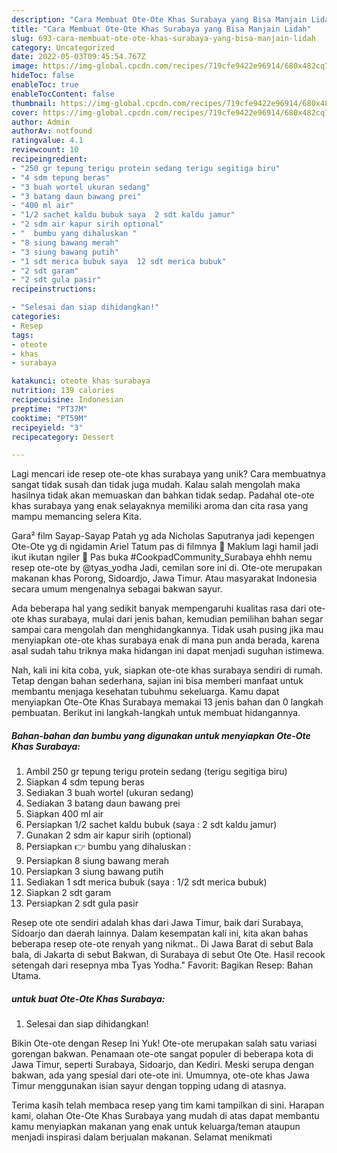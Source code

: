 ```yaml
---
description: "Cara Membuat Ote-Ote Khas Surabaya yang Bisa Manjain Lidah"
title: "Cara Membuat Ote-Ote Khas Surabaya yang Bisa Manjain Lidah"
slug: 693-cara-membuat-ote-ote-khas-surabaya-yang-bisa-manjain-lidah
category: Uncategorized
date: 2022-05-03T09:45:54.767Z
image: https://img-global.cpcdn.com/recipes/719cfe9422e96914/680x482cq70/ote-ote-khas-surabaya-foto-resep-utama.jpg
hideToc: false
enableToc: true
enableTocContent: false
thumbnail: https://img-global.cpcdn.com/recipes/719cfe9422e96914/680x482cq70/ote-ote-khas-surabaya-foto-resep-utama.jpg
cover: https://img-global.cpcdn.com/recipes/719cfe9422e96914/680x482cq70/ote-ote-khas-surabaya-foto-resep-utama.jpg
author: Admin
authorAv: notfound
ratingvalue: 4.1
reviewcount: 10
recipeingredient:
- "250 gr tepung terigu protein sedang terigu segitiga biru"
- "4 sdm tepung beras"
- "3 buah wortel ukuran sedang"
- "3 batang daun bawang prei"
- "400 ml air"
- "1/2 sachet kaldu bubuk saya  2 sdt kaldu jamur"
- "2 sdm air kapur sirih optional"
- "  bumbu yang dihaluskan "
- "8 siung bawang merah"
- "3 siung bawang putih"
- "1 sdt merica bubuk saya  12 sdt merica bubuk"
- "2 sdt garam"
- "2 sdt gula pasir"
recipeinstructions:

- "Selesai dan siap dihidangkan!"
categories:
- Resep
tags:
- oteote
- khas
- surabaya

katakunci: oteote khas surabaya 
nutrition: 139 calories
recipecuisine: Indonesian
preptime: "PT37M"
cooktime: "PT59M"
recipeyield: "3"
recipecategory: Dessert

---
```





Lagi mencari ide resep ote-ote khas surabaya yang unik? Cara membuatnya sangat tidak susah dan tidak juga mudah. Kalau salah mengolah maka hasilnya tidak akan memuaskan dan bahkan tidak sedap. Padahal ote-ote khas surabaya yang enak selayaknya memiliki aroma dan cita rasa yang mampu memancing selera Kita.





Gara² film Sayap-Sayap Patah yg ada Nicholas Saputranya jadi kepengen Ote-Ote yg di ngidamin Ariel Tatum pas di filmnya 🤣 Maklum lagi hamil jadi ikut ikutan ngiler 🤭 Pas buka #CookpadCommunity_Surabaya ehhh nemu resep ote-ote by @tyas_yodha Jadi, cemilan sore ini di. Ote-ote merupakan makanan khas Porong, Sidoardjo, Jawa Timur. Atau masyarakat Indonesia secara umum mengenalnya sebagai bakwan sayur.

Ada beberapa hal yang sedikit banyak mempengaruhi kualitas rasa dari ote-ote khas surabaya, mulai dari jenis bahan, kemudian pemilihan bahan segar sampai cara mengolah dan menghidangkannya. Tidak usah pusing jika mau menyiapkan ote-ote khas surabaya enak di mana pun anda berada, karena asal sudah tahu triknya maka hidangan ini dapat menjadi suguhan istimewa.






Nah, kali ini kita coba, yuk, siapkan ote-ote khas surabaya sendiri di rumah. Tetap dengan bahan sederhana, sajian ini bisa memberi manfaat untuk membantu menjaga kesehatan tubuhmu sekeluarga. Kamu dapat menyiapkan Ote-Ote Khas Surabaya memakai 13 jenis bahan dan 0 langkah pembuatan. Berikut ini langkah-langkah untuk membuat hidangannya.

<!--inarticleads1-->

##### Bahan-bahan dan bumbu yang digunakan untuk menyiapkan Ote-Ote Khas Surabaya:

1. Ambil 250 gr tepung terigu protein sedang (terigu segitiga biru)
1. Siapkan 4 sdm tepung beras
1. Sediakan 3 buah wortel (ukuran sedang)
1. Sediakan 3 batang daun bawang prei
1. Siapkan 400 ml air
1. Persiapkan 1/2 sachet kaldu bubuk (saya : 2 sdt kaldu jamur)
1. Gunakan 2 sdm air kapur sirih (optional)
1. Persiapkan  👉 bumbu yang dihaluskan :
1. Persiapkan 8 siung bawang merah
1. Persiapkan 3 siung bawang putih
1. Sediakan 1 sdt merica bubuk (saya : 1/2 sdt merica bubuk)
1. Siapkan 2 sdt garam
1. Persiapkan 2 sdt gula pasir


Resep ote ote sendiri adalah khas dari Jawa Timur, baik dari Surabaya, Sidoarjo dan daerah lainnya. Dalam kesempatan kali ini, kita akan bahas beberapa resep ote-ote renyah yang nikmat.. Di Jawa Barat di sebut Bala bala, di Jakarta di sebut Bakwan, di Surabaya di sebut Ote Ote. Hasil recook setengah dari resepnya mba Tyas Yodha.&#34; Favorit: Bagikan Resep: Bahan Utama. 

<!--inarticleads2-->

#####  untuk buat Ote-Ote Khas Surabaya:


1. Selesai dan siap dihidangkan!

Bikin Ote-ote dengan Resep Ini Yuk! Ote-ote merupakan salah satu variasi gorengan bakwan. Penamaan ote-ote sangat populer di beberapa kota di Jawa Timur, seperti Surabaya, Sidoarjo, dan Kediri. Meski serupa dengan bakwan, ada yang spesial dari ote-ote ini. Umumnya, ote-ote khas Jawa Timur menggunakan isian sayur dengan topping udang di atasnya. 

Terima kasih telah membaca resep yang tim kami tampilkan di sini. Harapan kami, olahan Ote-Ote Khas Surabaya yang mudah di atas dapat membantu kamu menyiapkan makanan yang enak untuk keluarga/teman ataupun menjadi inspirasi dalam berjualan makanan. Selamat menikmati

